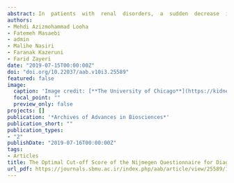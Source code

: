 ```yaml
---
abstract: In  patients  with  renal  disorders,  a  sudden  decrease  in glomerular    filtration    rate    (GFR)    would    not    result    in    rapid    rise concentrations  of  Creatinine.  The  present  study  aimed  to  assess  diagnostic accuracy  of  serum  Cystatin  C  as  an  appropriate  alternative  to  serum Creatinine for early detection of Chronic Kidney Disease (CKD).Materials and Methods:In this study, 72 patients,48 female and 24 male were selected. Serum Cystatin C and serum Creatinine were assayed, using enzyme-linked   immunosorbent   assay   (ELISA)   and   routine   methods, respectively. Glomerular filtration rate (eGFR) was estimated by Cockcroft and  Gault  formula.  Receiver  operating  characteristics  (ROC)  analysis  was adopted  to  evaluate  diagnostic  accuracy  of  serum  Cystatin  C  and  serum Creatinine.Results:Using    Pearson's    Correlation    Coefficient    analysis    among Creatinine, Cystatin C and eGFR showed Serum Cystatin C wasbetter than Creatinine. The sensitivity, specificity and AUC for Serum Cystatin C were 0.88,  0.70  and  0.85,  and  for  Serum  Creatinine,  they    were  0.60,  0.80  and 0.68 respectively.Conclusion:Our results showed that in early stages of CKD, Cystatin C is a more accurate biomarker for kidney function than Creatinine.
authors:
- Mehdi Azizmohammad Looha 
- Fatemeh Masaebi 
- admin
- Malihe Nasiri
- Faranak Kazeruni
- Farid Zayeri
date: "2019-07-15T00:00:00Z"
doi: "doi.org/10.22037/aab.v10i3.25589"
featured: false
image:
  caption: 'Image credit: [**The University of Chicago**](https://kidneystones.uchicago.edu/kidney-stones-kidney-function-kidney-disease/)'
  focal_point: ""
  preview_only: false
projects: []
publication: '*Archives of Advances in Biosciences*'
publication_short: ""
publication_types:
- "2"
publishDate: "2019-07-16T00:00:00Z"
tags:
- Articles
title: The Optimal Cut-off Score of the Nijmegen Questionnaire for Diagnosing Hyperventilation Syndrome Using a Bayesian Model in the Absence of a Gold Standard
url_pdf: https://journals.sbmu.ac.ir/index.php/aab/article/view/25589/17471
---
```

